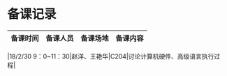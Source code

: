# 备课记录
| 备课时间 | 备课人员 | 备课场地 | 备课内容 |
| ------------- | ----------------- | --------------| ----------------- |

|18/2/30 9：0~11：30|赵洋、王艳华|C204|讨论计算机硬件、高级语言执行过程|
